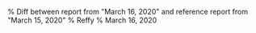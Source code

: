 % Diff between report from "March 16, 2020" and reference report from "March 15, 2020"
% Reffy
% March 16, 2020

